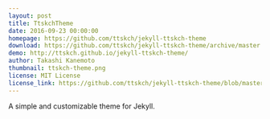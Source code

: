 ```yaml
---
layout: post
title: TtskchTheme
date: 2016-09-23 00:00:00
homepage: https://github.com/ttskch/jekyll-ttskch-theme
download: https://github.com/ttskch/jekyll-ttskch-theme/archive/master.zip
demo: http://ttskch.github.io/jekyll-ttskch-theme/
author: Takashi Kanemoto
thumbnail: ttskch-theme.png
license: MIT License
license_link: https://github.com/ttskch/jekyll-ttskch-theme/blob/master/LICENSE
---
```


A simple and customizable theme for Jekyll.
